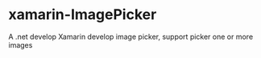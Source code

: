 # xamarin-ImagePicker
A .net develop Xamarin develop image picker, support picker one or more images

